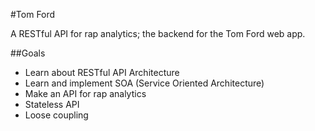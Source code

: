 #Tom Ford

A RESTful API for rap analytics; the backend for the Tom Ford web app.

##Goals
- Learn about RESTful API Architecture
- Learn and implement SOA (Service Oriented Architecture)
- Make an API for rap analytics
- Stateless API
- Loose coupling

